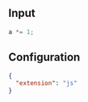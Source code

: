 
## Input
```javascript input
a *= 1;
```

## Configuration
```json configuration
{
  "extension": "js"
}
```
